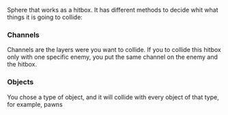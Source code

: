 Sphere that works as a hitbox.
It has different methods to decide whit what things it is going to collide:
### Channels
Channels are the layers were you want to collide. If you to collide this hitbox only with one specific enemy, you put the same channel on the enemy and the hitbox.

### Objects
You chose a type of object, and it will collide with every object of that type, for example, pawns